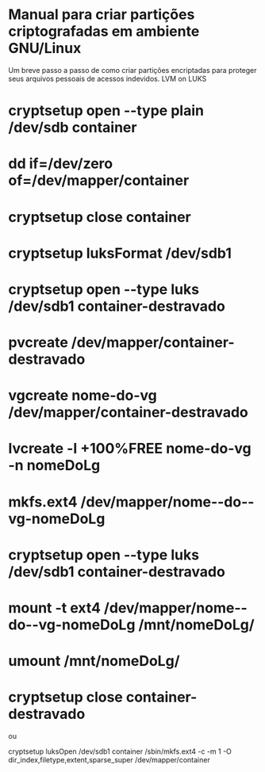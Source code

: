 # Manual para criar partições criptografadas em ambiente GNU/Linux
Um breve passo a passo de como criar partições encriptadas para proteger seus arquivos pessoais de acessos indevidos.
LVM on LUKS

# cryptsetup open --type plain /dev/sdb container
# dd if=/dev/zero of=/dev/mapper/container
# cryptsetup close container

# cryptsetup luksFormat /dev/sdb1
# cryptsetup open --type luks /dev/sdb1 container-destravado  
# pvcreate /dev/mapper/container-destravado
# vgcreate nome-do-vg /dev/mapper/container-destravado
# lvcreate -l +100%FREE nome-do-vg -n nomeDoLg
# mkfs.ext4 /dev/mapper/nome--do--vg-nomeDoLg

# cryptsetup open --type luks /dev/sdb1 container-destravado
# mount -t ext4 /dev/mapper/nome--do--vg-nomeDoLg /mnt/nomeDoLg/
# umount /mnt/nomeDoLg/
# cryptsetup close container-destravado



ou

cryptsetup luksOpen /dev/sdb1 container
/sbin/mkfs.ext4 -c -m 1 -O dir_index,filetype,extent,sparse_super /dev/mapper/container
